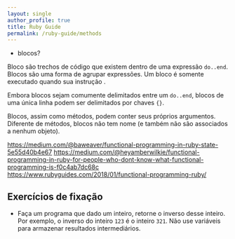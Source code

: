 ```yaml
---
layout: single
author_profile: true
title: Ruby Guide
permalink: /ruby-guide/methods
---
```


- blocos?

Bloco são trechos de código que existem dentro de uma expressão ```do..end```. Blocos são uma forma de agrupar expressões. Um bloco é somente executado quando sua instrução .

Embora blocos sejam comumente delimitados entre um ```do..end```, blocos de uma única linha podem ser delimitados por chaves ```{}```.

Blocos, assim como métodos, podem conter seus próprios argumentos. Diferente de métodos, blocos não tem nome (e também não são associados a nenhum objeto).



https://medium.com/@baweaver/functional-programming-in-ruby-state-5e55d40b4e67
https://medium.com/@heyamberwilkie/functional-programming-in-ruby-for-people-who-dont-know-what-functional-programming-is-f0c4ab7dc68c
https://www.rubyguides.com/2018/01/functional-programming-ruby/



## Exercícios de fixação

- Faça um programa que dado um inteiro, retorne o inverso desse inteiro. Por exemplo, o inverso do inteiro ```123``` é o inteiro ```321```. Não use variáveis para armazenar resultados intermediários.

